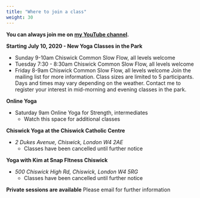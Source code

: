 ```yaml
---
title: "Where to join a class"
weight: 30
---
```


**You can always join me on [my YouTube channel](https://www.youtube.com/channel/UCHH2vOSl0Qxpv7Lw9wv45Sg).**


**Starting July 10, 2020 - New Yoga Classes in the Park**
  - Sunday  9-10am          Chiswick Common   Slow Flow, all levels welcome
  - Tuesday 7:30 - 8:30am   Chiswick Common   Slow Flow, all levels welcome
  - Friday  8-9am           Chiswick Common   Slow Flow, all levels welcome
Join the mailing list for more information.  Class sizes are limited to 5 participants.  Days and times may vary depending on the weather. Contact me to register your interest in mid-morning and evening classes in the park.

**Online Yoga**
  - Saturday 9am  Online  Yoga for Strength, intermediates
    - Watch this space for additional classes 

**Chiswick Yoga at the Chiswick Catholic Centre** 
  - _2 Dukes Avenue, Chiswick, London W4 2AE_
    - Classes have been cancelled until further notice

**Yoga with Kim at Snap FItness Chiswick** 
  - _500 Chiswick High Rd, Chiswick, London W4 5RG_
    - Classes have been cancelled until further notice 
    
    
**Private sessions are available**
Please email for further information
